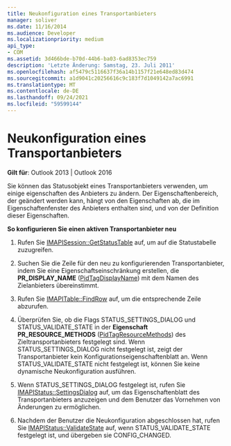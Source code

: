 ```yaml
---
title: Neukonfiguration eines Transportanbieters
manager: soliver
ms.date: 11/16/2014
ms.audience: Developer
ms.localizationpriority: medium
api_type:
- COM
ms.assetid: 3d466bde-b70d-44b6-ba03-6ad8353ec759
description: 'Letzte Änderung: Samstag, 23. Juli 2011'
ms.openlocfilehash: af5479c5116637f36a14b1157f21e648ed83d474
ms.sourcegitcommit: a1d9041c20256616c9c183f7d1049142a7ac6991
ms.translationtype: MT
ms.contentlocale: de-DE
ms.lasthandoff: 09/24/2021
ms.locfileid: "59599144"
---
```

# <a name="reconfiguring-a-transport-provider"></a>Neukonfiguration eines Transportanbieters

  
  
**Gilt für**: Outlook 2013 | Outlook 2016 
  
Sie können das Statusobjekt eines Transportanbieters verwenden, um einige eigenschaften des Anbieters zu ändern. Der Eigenschaftenbereich, der geändert werden kann, hängt von den Eigenschaften ab, die im Eigenschaftenfenster des Anbieters enthalten sind, und von der Definition dieser Eigenschaften. 
  
 **So konfigurieren Sie einen aktiven Transportanbieter neu**
  
1. Rufen Sie [IMAPISession::GetStatusTable](imapisession-getstatustable.md) auf, um auf die Statustabelle zuzugreifen. 
    
2. Suchen Sie die Zeile für den neu zu konfigurierenden Transportanbieter, indem Sie eine Eigenschaftseinschränkung erstellen, die **PR_DISPLAY_NAME** ([PidTagDisplayName](pidtagdisplayname-canonical-property.md)) mit dem Namen des Zielanbieters übereinstimmt. 
    
3. Rufen Sie [IMAPITable::FindRow](imapitable-findrow.md) auf, um die entsprechende Zeile abzurufen. 
    
4. Überprüfen Sie, ob die Flags STATUS_SETTINGS_DIALOG und STATUS_VALIDATE_STATE in der **Eigenschaft PR_RESOURCE_METHODS** ([PidTagResourceMethods](pidtagresourcemethods-canonical-property.md)) des Zieltransportanbieters festgelegt sind. Wenn STATUS_SETTINGS_DIALOG nicht festgelegt ist, zeigt der Transportanbieter kein Konfigurationseigenschaftenblatt an. Wenn STATUS_VALIDATE_STATE nicht festgelegt ist, können Sie keine dynamische Neukonfiguration ausführen.
    
5. Wenn STATUS_SETTINGS_DIALOG festgelegt ist, rufen Sie [IMAPIStatus::SettingsDialog](imapistatus-settingsdialog.md) auf, um das Eigenschaftenblatt des Transportanbieters anzuzeigen und dem Benutzer das Vornehmen von Änderungen zu ermöglichen. 
    
6. Nachdem der Benutzer die Neukonfiguration abgeschlossen hat, rufen Sie [IMAPIStatus::ValidateState](imapistatus-validatestate.md) auf, wenn STATUS_VALIDATE_STATE festgelegt ist, und übergeben sie CONFIG_CHANGED. 
    

